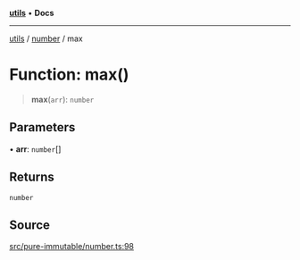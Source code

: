 [**utils**](../../../README.md) • **Docs**

***

[utils](../../../globals.md) / [number](../README.md) / max

# Function: max()

> **max**(`arr`): `number`

## Parameters

• **arr**: `number`[]

## Returns

`number`

## Source

[src/pure-immutable/number.ts:98](https://github.com/alpinisme/utils/blob/825f78da0ace828df12ea4d598fd95fa96ee25f5/src/pure-immutable/number.ts#L98)
